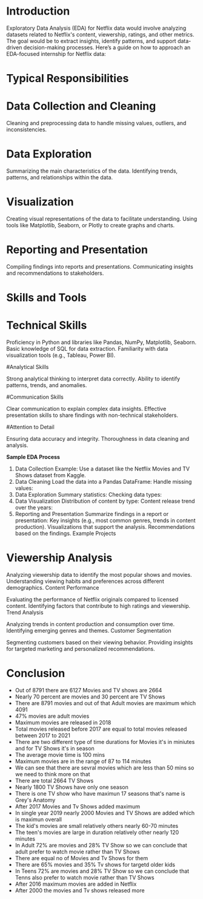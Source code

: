  # Introduction
Exploratory Data Analysis (EDA) for Netflix data would involve analyzing datasets related to Netflix's content, viewership, ratings, and other metrics. The goal would be to extract insights, identify patterns, and support data-driven decision-making processes. Here’s a guide on how to approach an EDA-focused internship for Netflix data:

# **Typical Responsibilities**
# Data Collection and Cleaning

 Cleaning and preprocessing data to handle missing values, outliers, and inconsistencies.

# Data Exploration

Summarizing the main characteristics of the data.
Identifying trends, patterns, and relationships within the data.

# Visualization

Creating visual representations of the data to facilitate understanding.
Using tools like Matplotlib, Seaborn, or Plotly to create graphs and charts.

# Reporting and Presentation

Compiling findings into reports and presentations.
Communicating insights and recommendations to stakeholders.

# **Skills and Tools**

# Technical Skills

Proficiency in Python and libraries like Pandas, NumPy, Matplotlib, Seaborn.
Basic knowledge of SQL for data extraction.
Familiarity with data visualization tools (e.g., Tableau, Power BI).

#Analytical Skills

Strong analytical thinking to interpret data correctly.
Ability to identify patterns, trends, and anomalies.

#Communication Skills

Clear communication to explain complex data insights.
Effective presentation skills to share findings with non-technical stakeholders.

#Attention to Detail

Ensuring data accuracy and integrity.
Thoroughness in data cleaning and analysis.

**Sample EDA Process**
1. Data Collection
Example: Use a dataset like the Netflix Movies and TV Shows dataset from Kaggle.
2. Data Cleaning
Load the data into a Pandas DataFrame:
Handle missing values:
3. Data Exploration
Summary statistics:
Checking data types:
4. Data Visualization
Distribution of content by type:
Content release trend over the years:
5. Reporting and Presentation
Summarize findings in a report or presentation:
Key insights (e.g., most common genres, trends in content production).
Visualizations that support the analysis.
Recommendations based on the findings.
Example Projects

# Viewership Analysis

Analyzing viewership data to identify the most popular shows and movies.
Understanding viewing habits and preferences across different demographics.
Content Performance

Evaluating the performance of Netflix originals compared to licensed content.
Identifying factors that contribute to high ratings and viewership.
Trend Analysis

Analyzing trends in content production and consumption over time.
Identifying emerging genres and themes.
Customer Segmentation

Segmenting customers based on their viewing behavior.
Providing insights for targeted marketing and personalized recommendations.
 



# Conclusion

- Out of 8791 there are 6127 Movies and TV shows are 2664
- Nearly 70 percent are movies and 30 percent are TV Shows
- There are 8791 movies and out of that Adult movies are maximum which 4091
- 47% movies are adult movies
- Maximum movies are released in 2018
- Total movies released before 2017 are equal to total movies released between 2017 to 2021
- There are two different type of time durations for Movies it's in miniutes and for TV Shows it's in season
- The average movie time is 100 mins
- Maximum movies are in the range of 87 to 114 minutes
- We can see that there are sevral movies which are less than 50 mins so we need to think more on that
- There are total 2664 TV Shows
- Nearly 1800 TV Shows have only one season
- There is one TV show who have maximun 17 seasons that's name is Grey's Anatomy
- After 2017 Movies and Tv Shows added maximum
- In single year 2019 nearly 2000 Movies and TV Shows are added which is maximun overall
- The kid's movies are small relatively others nearly 60-70 minutes
- The teen's movies are large in duration relatively other nearly 120 minutes
- In Adult 72% are movies and 28% TV Show so we can conclude that adult prefer to watch movie rather than TV Shows
- There are equal no of Movies and Tv Shows for them
- There are 65% movies and 35% Tv shows for targetd older kids
- In Teens 72% are movies and 28% TV Show so we can conclude that Tenns also prefer to watch movie rather than TV Shows
- After 2016 maximum movies are added in Netflix
- After 2000 the movies and Tv shows released more
